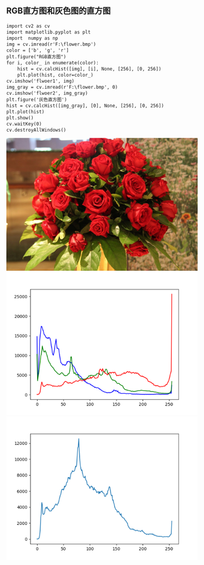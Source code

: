 ## RGB直方图和灰色图的直方图
```
import cv2 as cv
import matplotlib.pyplot as plt
import  numpy as np
img = cv.imread(r'F:\flower.bmp')
color = ['b', 'g', 'r']
plt.figure("RGB直方图")
for i, color_ in enumerate(color):
    hist = cv.calcHist([img], [i], None, [256], [0, 256])
    plt.plot(hist, color=color_)
cv.imshow('flwoer1', img)
img_gray = cv.imread(r'F:\flower.bmp', 0)
cv.imshow('flwoer2', img_gray)
plt.figure('灰色直方图')
hist = cv.calcHist([img_gray], [0], None, [256], [0, 256])
plt.plot(hist)
plt.show()
cv.waitKey(0)
cv.destroyAllWindows()

```
![image](../image/flower.bmp)
![image](../image/RGB直方图.png)
![image](../image/灰色直方图.png)
